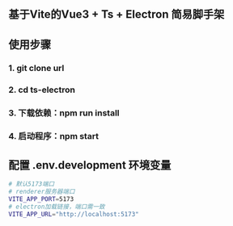 ## 基于Vite的Vue3 + Ts + Electron 简易脚手架

## 使用步骤

### 1. git clone url

### 2. cd ts-electron 

### 3. 下载依赖：npm run install

### 4. 启动程序：npm start

## 配置 .env.development 环境变量
```sh
# 默认5173端口
# renderer服务器端口
VITE_APP_PORT=5173
# electron加载链接，端口需一致
VITE_APP_URL="http://localhost:5173"
```
